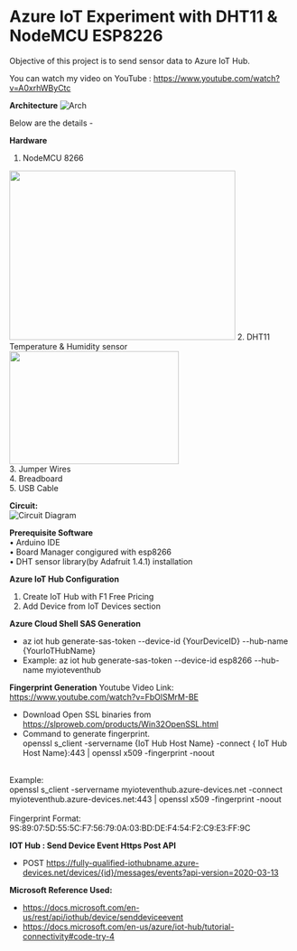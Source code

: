 # Azure IoT Experiment with DHT11 & NodeMCU ESP8226

Objective of this project is to send sensor data to Azure IoT Hub. <br/>

You can watch my video on YouTube : https://www.youtube.com/watch?v=A0xrhWByCtc

**Architecture**
![Arch](https://github.com/PrasenjitSaha/Azure-IoT-DHT11-ESP8226/blob/main/Images/Azure%20IoT-Copy%20of%20Architecture.png)<br/>

Below are the details -<br/>

**Hardware**
1.	NodeMCU 8266 <br/>
<img src="https://github.com/PrasenjitSaha/Azure-IoT-DHT11-ESP8226/blob/main/Images/Introduction-to-NodeMCU-V3-2-1.png" width="400" height="300" />
2.	DHT11 Temperature & Humidity sensor <br/>
<img src="https://github.com/PrasenjitSaha/Azure-IoT-DHT11-ESP8226/blob/main/Images/DHT11%E2%80%93Temperature-Sensor-Pinout.jpg" width="300" height="200" /><br/>
3.	Jumper Wires<br/>
4.	Breadboard <br/>
5.	USB Cable <br/>

**Circuit:** <br/>
 ![Circuit Diagram](https://github.com/PrasenjitSaha/Azure-IoT-DHT11-ESP8226/blob/main/Images/Azure%20IoT-Circuit%20Diagram.png) <br/>
 
**Prerequisite Software**  <br/>
•	Arduino IDE <br/>
•	Board Manager congigured with esp8266  <br/>
•	DHT sensor library(by Adafruit 1.4.1) installation  <br/>

**Azure IoT Hub Configuration**
 1. Create IoT Hub with F1 Free Pricing
 2. Add Device from IoT Devices section

**Azure Cloud Shell SAS Generation**
- az iot hub generate-sas-token --device-id {YourDeviceID} --hub-name {YourIoTHubName}
- Example:  az iot hub generate-sas-token --device-id esp8266 --hub-name myioteventhub
 

**Fingerprint Generation**
Youtube Video Link: https://www.youtube.com/watch?v=FbOlSMrM-BE

* Download Open SSL binaries from https://slproweb.com/products/Win32OpenSSL.html <br />
* Command to generate fingerprint. <br />
openssl s_client -servername {IoT Hub Host Name} -connect { IoT Hub Host Name}:443 | openssl x509 -fingerprint -noout <br /><br />

Example:<br />
openssl s_client -servername myioteventhub.azure-devices.net -connect myioteventhub.azure-devices.net:443 | openssl x509 -fingerprint -noout <br />
<br /> 
Fingerprint Format: 9S:89:07:5D:55:5C:F7:56:79:0A:03:BD:DE:F4:54:F2:C9:E3:FF:9C

**IOT Hub : Send Device Event Https Post API**
* POST https://fully-qualified-iothubname.azure-devices.net/devices/{id}/messages/events?api-version=2020-03-13

**Microsoft Reference Used:**
* https://docs.microsoft.com/en-us/rest/api/iothub/device/senddeviceevent
* https://docs.microsoft.com/en-us/azure/iot-hub/tutorial-connectivity#code-try-4


